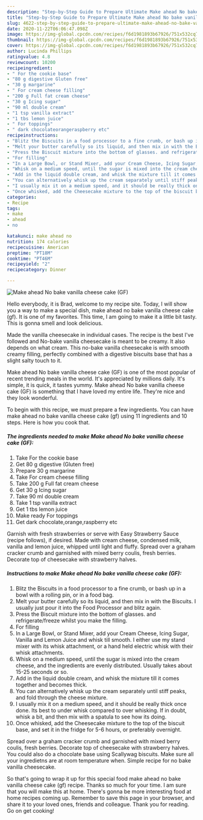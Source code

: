 ```yaml
---
description: "Step-by-Step Guide to Prepare Ultimate Make ahead No bake vanilla cheese cake (GF)"
title: "Step-by-Step Guide to Prepare Ultimate Make ahead No bake vanilla cheese cake (GF)"
slug: 4622-step-by-step-guide-to-prepare-ultimate-make-ahead-no-bake-vanilla-cheese-cake-gf
date: 2020-11-22T06:06:47.098Z
image: https://img-global.cpcdn.com/recipes/f6d1981893b67926/751x532cq70/make-ahead-no-bake-vanilla-cheese-cake-gf-recipe-main-photo.jpg
thumbnail: https://img-global.cpcdn.com/recipes/f6d1981893b67926/751x532cq70/make-ahead-no-bake-vanilla-cheese-cake-gf-recipe-main-photo.jpg
cover: https://img-global.cpcdn.com/recipes/f6d1981893b67926/751x532cq70/make-ahead-no-bake-vanilla-cheese-cake-gf-recipe-main-photo.jpg
author: Lucinda Phillips
ratingvalue: 4.8
reviewcount: 10200
recipeingredient:
- " For the cookie base"
- "80 g digestive Gluten free"
- "30 g margarine"
- " For cream cheese filling"
- "200 g Full fat cream cheese"
- "30 g Icing sugar"
- "90 ml double cream"
- "1 tsp vanilla extract"
- "1 tbs lemon juice"
- " For toppings"
- " dark chocolateorangeraspberry etc"
recipeinstructions:
- "Blitz the Biscuits in a food processor to a fine crumb, or bash up in a bowl with a rolling pin, or in a food bag."
- "Melt your butter carefully so its liquid, and then mix in with the Biscuits. I usually just pour it into the Food Processor and blitz again."
- "Press the Biscuit mixture into the bottom of glasses. and refrigerate/freeze whilst you make the filling."
- "For filling"
- "In a Large Bowl, or Stand Mixer, add your Cream Cheese, Icing Sugar, Vanilla and Lemon Juice and whisk till smooth. I either use my stand mixer with its whisk attachment, or a hand held electric whisk with their whisk attachments."
- "Whisk on a medium speed, until the sugar is mixed into the cream cheese, and the ingredients are evenly distributed. Usually takes about 15-25 seconds or so."
- "Add in the liquid double cream, and whisk the mixture till it comes together and becomes thick."
- "You can alternatively whisk up the cream separately until stiff peaks, and fold through the cheese mixture."
- "I usually mix it on a medium speed, and it should be really thick once done. Its best to under whisk compared to over whisking. If in doubt, whisk a bit, and then mix with a spatula to see how its doing."
- "Once whisked, add the Cheesecake mixture to the top of the biscuit base, and set it in the fridge for 5-6 hours, or preferably overnight."
categories:
- Recipe
tags:
- make
- ahead
- no

katakunci: make ahead no 
nutrition: 174 calories
recipecuisine: American
preptime: "PT18M"
cooktime: "PT46M"
recipeyield: "2"
recipecategory: Dinner

---
```



![Make ahead No bake vanilla cheese cake (GF)](https://img-global.cpcdn.com/recipes/f6d1981893b67926/751x532cq70/make-ahead-no-bake-vanilla-cheese-cake-gf-recipe-main-photo.jpg)

Hello everybody, it is Brad, welcome to my recipe site. Today, I will show you a way to make a special dish, make ahead no bake vanilla cheese cake (gf). It is one of my favorites. This time, I am going to make it a little bit tasty. This is gonna smell and look delicious.

Made the vanilla cheesecake in individual cases. The recipe is the best I&#39;ve followed and No-bake vanilla cheesecake is meant to be creamy. It also depends on what cream. This no-bake vanilla cheesecake is with smooth creamy filling, perfectly combined with a digestive biscuits base that has a slight salty touch to it.

Make ahead No bake vanilla cheese cake (GF) is one of the most popular of recent trending meals in the world. It's appreciated by millions daily. It's simple, it is quick, it tastes yummy. Make ahead No bake vanilla cheese cake (GF) is something that I have loved my entire life. They're nice and they look wonderful.


To begin with this recipe, we must prepare a few ingredients. You can have make ahead no bake vanilla cheese cake (gf) using 11 ingredients and 10 steps. Here is how you cook that.

<!--inarticleads1-->

##### The ingredients needed to make Make ahead No bake vanilla cheese cake (GF):

1. Take  For the cookie base
1. Get 80 g digestive (Gluten free)
1. Prepare 30 g margarine
1. Take  For cream cheese filling
1. Take 200 g Full fat cream cheese
1. Get 30 g Icing sugar
1. Take 90 ml double cream
1. Take 1 tsp vanilla extract
1. Get 1 tbs lemon juice
1. Make ready  For toppings
1. Get  dark chocolate,orange,raspberry etc


Garnish with fresh strawberries or serve with Easy Strawberry Sauce (recipe follows), if desired. Made with cream cheese, condensed milk, vanilla and lemon juice, whipped until light and fluffy. Spread over a graham cracker crumb and garnished with mixed berry coulis, fresh berries. Decorate top of cheesecake with strawberry halves. 

<!--inarticleads2-->

##### Instructions to make Make ahead No bake vanilla cheese cake (GF):

1. Blitz the Biscuits in a food processor to a fine crumb, or bash up in a bowl with a rolling pin, or in a food bag.
1. Melt your butter carefully so its liquid, and then mix in with the Biscuits. I usually just pour it into the Food Processor and blitz again.
1. Press the Biscuit mixture into the bottom of glasses. and refrigerate/freeze whilst you make the filling.
1. For filling
1. In a Large Bowl, or Stand Mixer, add your Cream Cheese, Icing Sugar, Vanilla and Lemon Juice and whisk till smooth. I either use my stand mixer with its whisk attachment, or a hand held electric whisk with their whisk attachments.
1. Whisk on a medium speed, until the sugar is mixed into the cream cheese, and the ingredients are evenly distributed. Usually takes about 15-25 seconds or so.
1. Add in the liquid double cream, and whisk the mixture till it comes together and becomes thick.
1. You can alternatively whisk up the cream separately until stiff peaks, and fold through the cheese mixture.
1. I usually mix it on a medium speed, and it should be really thick once done. Its best to under whisk compared to over whisking. If in doubt, whisk a bit, and then mix with a spatula to see how its doing.
1. Once whisked, add the Cheesecake mixture to the top of the biscuit base, and set it in the fridge for 5-6 hours, or preferably overnight.


Spread over a graham cracker crumb and garnished with mixed berry coulis, fresh berries. Decorate top of cheesecake with strawberry halves. You could also do a chocolate base using Scallywag biscuits. Make sure all your ingredietns are at room temperature when. Simple recipe for no bake vanilla cheesecake. 

So that's going to wrap it up for this special food make ahead no bake vanilla cheese cake (gf) recipe. Thanks so much for your time. I am sure that you will make this at home. There's gonna be more interesting food at home recipes coming up. Remember to save this page in your browser, and share it to your loved ones, friends and colleague. Thank you for reading. Go on get cooking!
